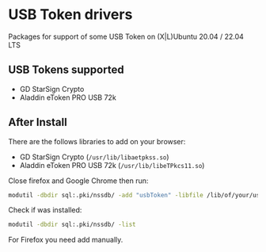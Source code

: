 # USB Token drivers

Packages for support of some USB Token on (X|L)Ubuntu 20.04 / 22.04 LTS

## USB Tokens supported

- GD StarSign Crypto
- Aladdin eToken PRO USB 72k

## After Install

There are the follows libraries to add on your browser:

- GD StarSign Crypto (`/usr/lib/libaetpkss.so`)
- Aladdin eToken PRO USB 72k (`/usr/lib/libeTPkcs11.so`)

Close firefox and Google Chrome then run:

```bash
modutil -dbdir sql:.pki/nssdb/ -add "usbToken" -libfile /lib/of/your/usb/token.so
```

Check if was installed:

```bash
modutil -dbdir sql:.pki/nssdb/ -list
```

For Firefox you need add manually.